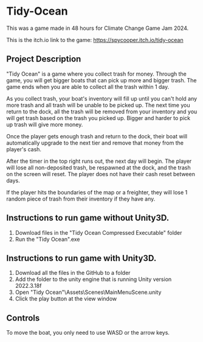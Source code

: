 # Tidy-Ocean
This was a game made in 48 hours for Climate Change Game Jam 2024.

This is the itch.io link to the game: https://spycooper.itch.io/tidy-ocean 

## Project Description
"Tidy Ocean" is a game where you collect trash for money. Through the game, you will get bigger boats that can pick up more and bigger trash. The game ends when you are able to collect all the trash within 1 day.

As you collect trash, your boat's inventory will fill up until you can't hold any more trash and all trash will be unable to be picked up. The next time you return to the dock, all the trash will be removed from your inventory and you will get trash based on the trash you picked up. Bigger and harder to pick up trash will give more money.

Once the player gets enough trash and return to the dock, their boat will automatically upgrade to the next tier and remove that money from the player's cash.

After the timer in the top right runs out, the next day will begin. The player will lose all non-deposited trash, be respawned at the dock, and the trash on the screen will reset. The player does not have their cash reset between days.

If the player hits the boundaries of the map or a freighter, they will lose 1 random piece of trash from their inventory if they have any.

## Instructions to run game without Unity3D.
1. Download files in the "Tidy Ocean Compressed Executable" folder
2. Run the "Tidy Ocean".exe

## Instructions to run game with Unity3D.
1. Download all the files in the GitHub to a folder
2. Add the folder to the unity engine that is running Unity version 2022.3.18f
3. Open \"Tidy Ocean"\Assets\Scenes\MainMenuScene.unity
4. Click the play button at the view window

## Controls
To move the boat, you only need to use WASD or the arrow keys.
